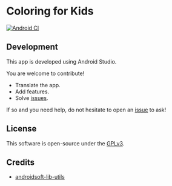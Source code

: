 # Coloring for Kids
[![Android CI](https://github.com/niccokunzmann/androidsoft-coloring/workflows/Android%20CI/badge.svg)](https://github.com/niccokunzmann/androidsoft-coloring/actions?query=workflow%3A%22Android+CI%22)

## Development

This app is developed using Android Studio.

You are welcome to contribute!
- Translate the app.
- Add features.
- Solve [issues].

If so and you need help, do not hesitate to open an [issue][issues] to ask!

## License

This software is open-source under the [GPLv3](LICENSE).

[issues]: https://github.com/niccokunzmann/androidsoft-coloring/issues

## Credits

- [androidsoft-lib-utils](https://github.com/niccokunzmann/androidsoft-lib-utils)
